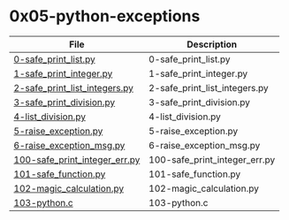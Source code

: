 # 0x05-python-exceptions

| File      | Description |
| ----------- | ----------- |
| [0-safe_print_list.py](./0-safe_print_list.py) | 0-safe_print_list.py |
| [1-safe_print_integer.py](./1-safe_print_integer.py) | 1-safe_print_integer.py |
| [2-safe_print_list_integers.py](./2-safe_print_list_integers.py) | 2-safe_print_list_integers.py |
| [3-safe_print_division.py](./3-safe_print_division.py) | 3-safe_print_division.py |
| [4-list_division.py](./4-list_division.py) | 4-list_division.py |
| [5-raise_exception.py](./5-raise_exception.py) | 5-raise_exception.py |
| [6-raise_exception_msg.py](./6-raise_exception_msg.py) | 6-raise_exception_msg.py |
| [100-safe_print_integer_err.py](./100-safe_print_integer_err.py) | 100-safe_print_integer_err.py |
| [101-safe_function.py](./101-safe_function.py) | 101-safe_function.py |
| [102-magic_calculation.py](./102-magic_calculation.py) | 102-magic_calculation.py |
| [103-python.c](./103-python.c) | 103-python.c |
